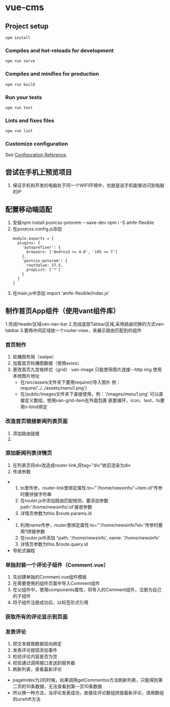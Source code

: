 # vue-cms

## Project setup
```
npm install
```

### Compiles and hot-reloads for development
```
npm run serve
```

### Compiles and minifies for production
```
npm run build
```

### Run your tests
```
npm run test
```

### Lints and fixes files
```
npm run lint
```

### Customize configuration
See [Configuration Reference](https://cli.vuejs.org/config/).

## 尝试在手机上预览项目
1. 保证手机和开发的电脑处于同一个WIFI环境中，也就是说手机能够访问到电脑的IP

## 配置移动端适配
1. 安装npm install postcss-pxtorem --save-dev
       npm i -S amfe-flexible
2. 在postcss.config.js添加
      ```
      module.exports = {
        plugins: {
          'autoprefixer': {
            browsers: ['Android >= 4.0', 'iOS >= 7']
          },
          'postcss-pxtorem': {
            rootValue: 37.5,
            propList: ['*']
          }
        }
      }
      ```
3. 在main.js中添加 import 'amfe-flexible/index.js'

## 制作首页App组件（使用vant组件库）
1.完成Header区域van-nav-bar
2.完成底部Tabbar区域,采用路由切换的方式van-tabbar
3.要再中间区域放一个router-view，来展示路由匹配到的组件

### 首页制作   
1. 轮播图布局（swipe）   
2. 加载首页轮播图数据（使用axios）   
3. 更改首页九宫格样式（grid）
    van-image 只能使用图片连接--http
    img 使用本地图片地址
      * 在/src/assets文件夹下要用require()导入图片  例：require('../../assets/menu1.png')
      * 在/public/images文件夹下直接使用，例：'/images/menu1.png'
    可以直接定义数组，使用van-grid-item在外面包裹 嵌套循环，icon、text、to要用v-bind绑定

### 改造首页链接新闻列表页面
1. 添加路由链接    
2. 

### 添加新闻列表详情页
1. 在列表页将div改造成router-link,将tag="div"依旧渲染为div   
2. 传递参数
  * 1. to里传参，router-link里绑定属性:to="'/home/newsinfo/'+item.id"传参时要拼接字符串   
     2. 在router.js中添加路由匹配规则，要添加参数path:'/home/newsinfo/:id'接收参数
     3. 详情页参数为this.$route.params.id
  * 1. 利用name传参，router里绑定属性:to="'/home/newsinfo?id='传参时要用?拼接参数
    2. 在router.js中添加 "path: '/home/newsinfo', name: '/home/newsinfo'
    3. 详情页参数为this.$route.query.id
  * 导航式编程

### 单独封装一个评论子组件（Comment.vue）
1. 先创建单独的Comment.vue组件模板
2. 在需要使用的组件页面中导入Comment组件
3. 在父组件中，使用components属性，将导入的Comment组件，注册为自己的子组件
4. 将子组件注册成功后，以标签形式引用

### 获取所有的评论显示到页面
### 发表评论
1. 把文本框做数据双向绑定
2. 发表评论按钮添加事件
3. 检验评论内容是否为空
4. 校验通过调用接口发送到服务器
5. 刷新列表，查看最新评论
  + pageIndex为2的时候，如果调用getCommentss方法刷新列表，只能得到第二页的10条数据，无法查看到第一页10条数据
  + 所以换一种方法，当评论发表成功，直接往评论数组拼接最新评论，调用数组的unshift方法